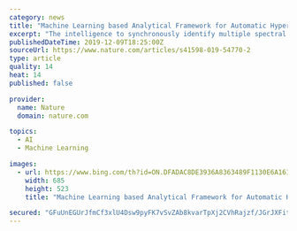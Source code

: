 ```yaml
---
category: news
title: "Machine Learning based Analytical Framework for Automatic Hyperspectral Raman Analysis of Lithium-ion Battery Electrodes"
excerpt: "The intelligence to synchronously identify multiple spectral signatures in a lithium-ion battery electrode (LIB) would facilitate the usage of analytical technique for inline quality control and product development. Here, we present an analytical framework (AF) to automatically identify the existing spectral signatures in the hyperspectral ..."
publishedDateTime: 2019-12-09T18:25:00Z
sourceUrl: https://www.nature.com/articles/s41598-019-54770-2
type: article
quality: 14
heat: 14
published: false

provider:
  name: Nature
  domain: nature.com

topics:
  - AI
  - Machine Learning

images:
  - url: https://www.bing.com/th?id=ON.DFADAC8DE3936A8363489F1130E6A161
    width: 685
    height: 523
    title: "Machine Learning based Analytical Framework for Automatic Hyperspectral Raman Analysis of Lithium-ion Battery Electrodes"

secured: "GFuUnEGUrJfmCf3xlU4Dsw9pyFK7vSvZAb8kvarTpXj2CVhRajzf/JGrJXFitMar3G4Bl7orQezEtchQjmhVgbqCqhGyWUBc1bvDalIF19caFBBSJ8rkrS8lAak7TzTMbHYyByUSmdWxmGsPoRT/UmKpLqkYCxh/moPSYln7MltadhrVsPOcRlMFIQ5ke8T7rITNWuoRTTpNU0g2w6ptEdKYAgLoJBRySYnhKcb7Z+DY5szdTZJGUfpjNgqzQPB2uHDQ6NSG1YNCK5eNciIM6g==;GNXPiOtnzAmnxqXjJEboAA=="
---
```


